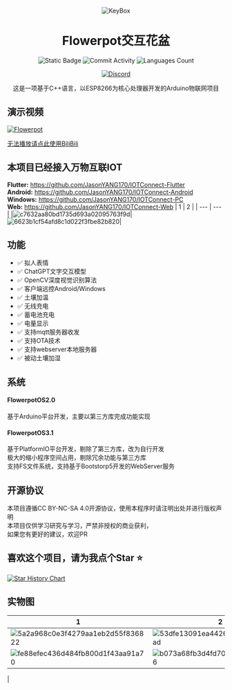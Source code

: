 <div align="center">
	
![KeyBox](https://github.com/JasonYANG170/Flowerpot/assets/39414350/fb4f4e7e-ed8a-4745-9fe7-4c52a4537b50)
    <h1> Flowerpot交互花盆</h1>


![Static Badge](https://img.shields.io/badge/License-CC_BY_NC_SA_4.0-green?style=for-the-badge)
![Commit Activity](https://img.shields.io/github/commit-activity/w/JasonYANG170/Flowerpot?style=for-the-badge&color=yellow)
![Languages Count](https://img.shields.io/github/languages/count/JasonYANG170/Flowerpot?logo=c&style=for-the-badge)

[![Discord](https://img.shields.io/discord/978108215499816980?style=social&logo=discord&label=echosec)](https://discord.com/invite/az3ceRmgVe)

这是一项基于C++语言，以ESP8266为核心处理器开发的Arduino物联网项目

</div>

## 演示视频
[![Flowerpot](https://res.cloudinary.com/marcomontalbano/image/upload/v1719167915/video_to_markdown/images/youtube--T8O9qbLbfRQ-c05b58ac6eb4c4700831b2b3070cd403.jpg)](https://youtu.be/T8O9qbLbfRQ "Flowerpot")


[无法播放请点此使用BiliBili](https://www.bilibili.com/video/BV1LCTFeuEKt/)
## 本项目已经接入万物互联IOT
**Flutter:** https://github.com/JasonYANG170/IOTConnect-Flutter  
**Android:** https://github.com/JasonYANG170/IOTConnect-Android  
**Windows:** https://github.com/JasonYANG170/IOTConnect-PC  
**Web:**     https://github.com/JasonYANG170/IOTConnect-Web
| 1 | 2 |
| --- | --- |
|![c7632aa80bd1735d693a02095763f9d](https://github.com/user-attachments/assets/d25e5457-06dc-487d-bec1-6ae18746264e)|![6623b1cf54afd8c1d022f3fbe82b820](https://github.com/user-attachments/assets/2c192ce7-6ea0-4550-8c7c-f91a318381b4)|

## 功能
- ✅ 拟人表情
- ✅ ChatGPT文字交互模型
- ✅ OpenCV深度视觉识别算法
- ✅ 客户端远控Android/Windows
- ✅ 土壤加温
- ✅ 无线充电
- ✅ 蓄电池充电
- ✅ 电量显示
- ✅ 支持mqtt服务器收发
- ✅ 支持OTA技术
- ✅ 支持webserver本地服务器
- ✅ 被动土壤加湿

## 系统
#### FlowerpotOS2.0
基于Arduino平台开发，主要以第三方库完成功能实现

#### FlowerpotOS3.1
基于PlatformIO平台开发，剔除了第三方库，改为自行开发  
极大的缩小程序空间占用，剔除冗余功能与第三方库  
支持FS文件系统，支持基于Bootstorp5开发的WebServer服务  

## 开源协议
本项目遵循CC BY-NC-SA 4.0开源协议，使用本程序时请注明出处并进行版权声明  
本项目仅供学习研究与学习，严禁非授权的商业获利，  
如果您有更好的建议，欢迎PR
## 喜欢这个项目，请为我点个Star ⭐

[![Star History Chart](https://api.star-history.com/svg?repos=JasonYANG170/Flowerpot&type=Date)](https://star-history.com/#star-history/star-history&Date)
## 实物图

| 1 | 2 |
| --- | --- |
|![5a2a968c0e3f4279aa1eb2d55f836822](https://github.com/user-attachments/assets/2a8849e0-01ae-415b-884f-a2ca97c9cc04)|![53dfe13091ea4426bf5c8c9197375bad](https://github.com/user-attachments/assets/2961dbbe-31c6-4260-b39e-6316866f306a)|
|![fe88efec436d484fb800d1f43aa91a70](https://github.com/user-attachments/assets/b8dcfa97-85c3-435a-a6b5-ae8cb66764cf)|![b073a68fb3d4fd7001f69a4ec26c6d6](https://github.com/user-attachments/assets/805f0c21-68b2-4d5c-8d79-24df6727f546)
|





